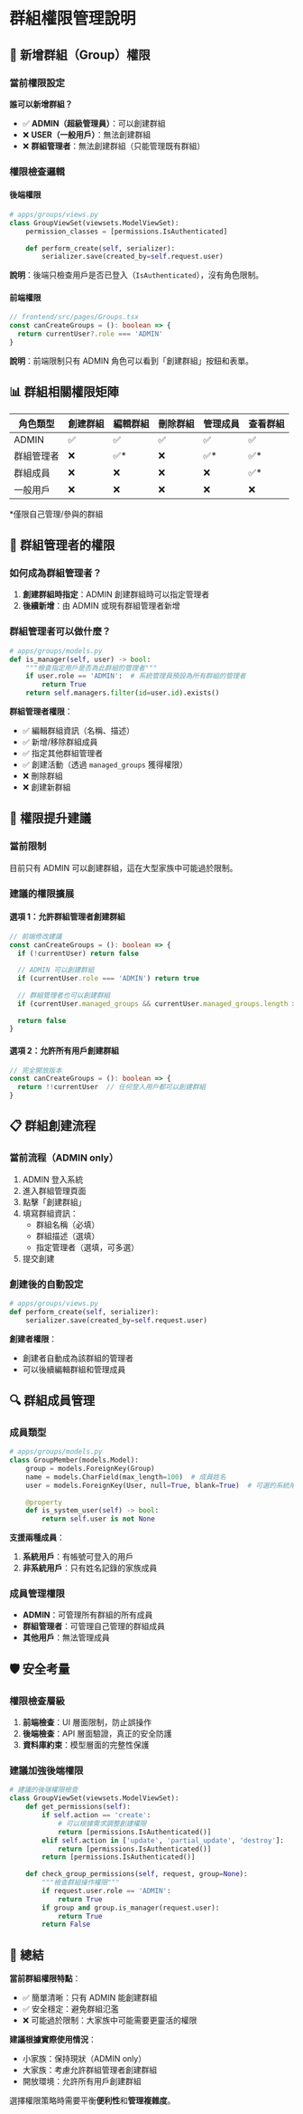 # 群組權限管理說明

## 🔐 新增群組（Group）權限

### 當前權限設定

**誰可以新增群組？**
- ✅ **ADMIN（超級管理員）**：可以創建群組
- ❌ **USER（一般用戶）**：無法創建群組
- ❌ **群組管理者**：無法創建群組（只能管理既有群組）

### 權限檢查邏輯

#### 後端權限
```python
# apps/groups/views.py
class GroupViewSet(viewsets.ModelViewSet):
    permission_classes = [permissions.IsAuthenticated]
    
    def perform_create(self, serializer):
        serializer.save(created_by=self.request.user)
```

**說明**：後端只檢查用戶是否已登入（`IsAuthenticated`），沒有角色限制。

#### 前端權限
```typescript
// frontend/src/pages/Groups.tsx
const canCreateGroups = (): boolean => {
  return currentUser?.role === 'ADMIN'
}
```

**說明**：前端限制只有 ADMIN 角色可以看到「創建群組」按鈕和表單。

## 📊 群組相關權限矩陣

| 角色類型 | 創建群組 | 編輯群組 | 刪除群組 | 管理成員 | 查看群組 |
|---------|---------|---------|---------|---------|---------|
| ADMIN | ✅ | ✅ | ✅ | ✅ | ✅ |
| 群組管理者 | ❌ | ✅* | ❌ | ✅* | ✅* |
| 群組成員 | ❌ | ❌ | ❌ | ❌ | ✅* |
| 一般用戶 | ❌ | ❌ | ❌ | ❌ | ❌ |

*僅限自己管理/參與的群組

## 🔧 群組管理者的權限

### 如何成為群組管理者？
1. **創建群組時指定**：ADMIN 創建群組時可以指定管理者
2. **後續新增**：由 ADMIN 或現有群組管理者新增

### 群組管理者可以做什麼？
```python
# apps/groups/models.py
def is_manager(self, user) -> bool:
    """檢查指定用戶是否為此群組的管理者"""
    if user.role == 'ADMIN':  # 系統管理員預設為所有群組的管理者
        return True
    return self.managers.filter(id=user.id).exists()
```

**群組管理者權限**：
- ✅ 編輯群組資訊（名稱、描述）
- ✅ 新增/移除群組成員
- ✅ 指定其他群組管理者
- ✅ 創建活動（透過 `managed_groups` 獲得權限）
- ❌ 刪除群組
- ❌ 創建新群組

## 🚀 權限提升建議

### 當前限制
目前只有 ADMIN 可以創建群組，這在大型家族中可能過於限制。

### 建議的權限擴展

#### 選項 1：允許群組管理者創建群組
```typescript
// 前端修改建議
const canCreateGroups = (): boolean => {
  if (!currentUser) return false
  
  // ADMIN 可以創建群組
  if (currentUser.role === 'ADMIN') return true
  
  // 群組管理者也可以創建群組
  if (currentUser.managed_groups && currentUser.managed_groups.length > 0) return true
  
  return false
}
```

#### 選項 2：允許所有用戶創建群組
```typescript
// 完全開放版本
const canCreateGroups = (): boolean => {
  return !!currentUser  // 任何登入用戶都可以創建群組
}
```

## 📋 群組創建流程

### 當前流程（ADMIN only）
1. ADMIN 登入系統
2. 進入群組管理頁面
3. 點擊「創建群組」
4. 填寫群組資訊：
   - 群組名稱（必填）
   - 群組描述（選填）
   - 指定管理者（選填，可多選）
5. 提交創建

### 創建後的自動設定
```python
# apps/groups/views.py
def perform_create(self, serializer):
    serializer.save(created_by=self.request.user)
```

**創建者權限**：
- 創建者自動成為該群組的管理者
- 可以後續編輯群組和管理成員

## 🔍 群組成員管理

### 成員類型
```python
# apps/groups/models.py
class GroupMember(models.Model):
    group = models.ForeignKey(Group)
    name = models.CharField(max_length=100)  # 成員姓名
    user = models.ForeignKey(User, null=True, blank=True)  # 可選的系統用戶關聯
    
    @property
    def is_system_user(self) -> bool:
        return self.user is not None
```

**支援兩種成員**：
1. **系統用戶**：有帳號可登入的用戶
2. **非系統用戶**：只有姓名記錄的家族成員

### 成員管理權限
- **ADMIN**：可管理所有群組的所有成員
- **群組管理者**：可管理自己管理的群組成員
- **其他用戶**：無法管理成員

## 🛡️ 安全考量

### 權限檢查層級
1. **前端檢查**：UI 層面限制，防止誤操作
2. **後端檢查**：API 層面驗證，真正的安全防護
3. **資料庫約束**：模型層面的完整性保護

### 建議加強後端權限
```python
# 建議的後端權限檢查
class GroupViewSet(viewsets.ModelViewSet):
    def get_permissions(self):
        if self.action == 'create':
            # 可以根據需求調整創建權限
            return [permissions.IsAuthenticated()]
        elif self.action in ['update', 'partial_update', 'destroy']:
            return [permissions.IsAuthenticated()]
        return [permissions.IsAuthenticated()]
    
    def check_group_permissions(self, request, group=None):
        """檢查群組操作權限"""
        if request.user.role == 'ADMIN':
            return True
        if group and group.is_manager(request.user):
            return True
        return False
```

## 📝 總結

**當前群組權限特點**：
- ✅ 簡單清晰：只有 ADMIN 能創建群組
- ✅ 安全穩定：避免群組氾濫
- ❌ 可能過於限制：大家族中可能需要更靈活的權限

**建議根據實際使用情況**：
- 小家族：保持現狀（ADMIN only）
- 大家族：考慮允許群組管理者創建群組
- 開放環境：允許所有用戶創建群組

選擇權限策略時需要平衡**便利性**和**管理複雜度**。